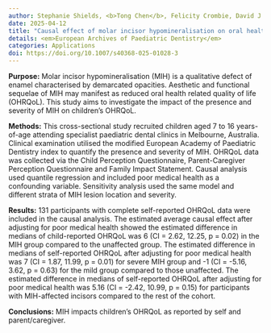 ```yaml
---
author: Stephanie Shields, <b>Tong Chen</b>, Felicity Crombie, David J. Manton, Mihiri Silva
date: 2025-04-12
title: "Causal effect of molar incisor hypomineralisation on oral health-related quality-of-life of Australian children 7 to 16 years-of-age"
details: <em>European Archives of Paediatric Dentistry</em> 
categories: Applications
doi: https://doi.org/10.1007/s40368-025-01028-3
---
```



<b>Purpose:</b> Molar incisor hypomineralisation (MIH) is a qualitative defect of enamel characterised by demarcated opacities. Aesthetic and functional sequelae of MIH may manifest as reduced oral health related quality of life (OHRQoL). This study aims to investigate the impact of the presence and severity of MIH on children’s OHRQoL.

<b>Methods:</b> This cross-sectional study recruited children aged 7 to 16 years-of-age attending specialist paediatric dental clinics in Melbourne, Australia. Clinical examination utilised the modified European Academy of Paediatric Dentistry index to quantify the presence and severity of MIH. OHRQoL data was collected via the Child Perception Questionnaire, Parent-Caregiver Perception Questionnaire and Family Impact Statement. Causal analysis used quantile regression and included poor medical health as a confounding variable. Sensitivity analysis used the same model and different strata of MIH lesion location and severity. 

<b>Results:</b> 131 participants with complete self-reported OHRQoL data were included in the causal analysis. The estimated average causal effect after adjusting for poor medical health showed the estimated difference in medians of child-reported OHRQoL was 6 (CI = 2.62, 12.25, p = 0.02) in the MIH group compared to the unaffected group. The estimated difference in medians of self-reported OHRQoL after adjusting for poor medical health was 7 (CI = 1.87, 11.99, p = 0.01) for severe MIH group and -1 (CI = -5.16, 3.62, p = 0.63) for the mild group compared to those unaffected. The estimated difference in medians of self-reported OHRQoL after adjusting for poor medical health was 5.16 (CI = -2.42, 10.99, p = 0.15) for participants with MIH-affected incisors compared to the rest of the cohort.

<b>Conclusions:</b> MIH impacts children’s OHRQoL as reported by self and parent/caregiver. 
